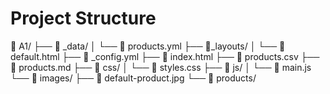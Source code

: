 # Project Structure

📂 A1/
 ├── 📂 _data/
 │   └── 📄 products.yml
 ├── 📂_layouts/
 │   └── 📄 default.html
 ├── 📄 _config.yml
 ├── 📄 index.html
 ├── 📄 products.csv
 ├── 📄 products.md
 ├── 📂 css/
 │   └── 📄 styles.css
 ├── 📂 js/
 │   └── 📄 main.js
 └── 📂 images/
     ├── 📄 default-product.jpg
     └── 📂 products/
